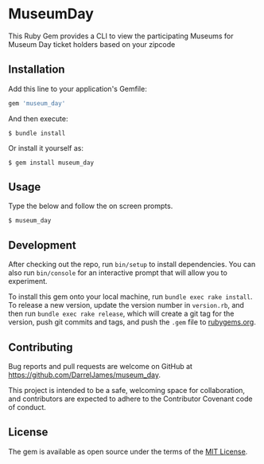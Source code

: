 # MuseumDay

This Ruby Gem provides a CLI to view the participating Museums for Museum Day ticket holders based on your zipcode

## Installation

Add this line to your application's Gemfile:

```ruby
gem 'museum_day'
```

And then execute:

    $ bundle install

Or install it yourself as:

    $ gem install museum_day

## Usage

Type the below and follow the on screen prompts.

    $ museum_day

## Development

After checking out the repo, run `bin/setup` to install dependencies. You can also run `bin/console` for an interactive prompt that will allow you to experiment.

To install this gem onto your local machine, run `bundle exec rake install`. To release a new version, update the version number in `version.rb`, and then run `bundle exec rake release`, which will create a git tag for the version, push git commits and tags, and push the `.gem` file to [rubygems.org](https://rubygems.org).

## Contributing

Bug reports and pull requests are welcome on GitHub at https://github.com/DarrelJames/museum_day.

This project is intended to be a safe, welcoming space for collaboration, and contributors are expected to adhere to the Contributor Covenant code of conduct.

## License

The gem is available as open source under the terms of the [MIT License](https://opensource.org/licenses/MIT).
